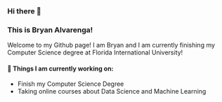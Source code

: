 ### Hi there 👋 
### This is Bryan Alvarenga!

Welcome to my Github page! I am Bryan and I am currently finishing my Computer Science degree at Florida International University!

#### 🌱 Things I am currently working on: 
- Finish my Computer Science Degree  
- Taking online courses about Data Science and Machine Learning 
